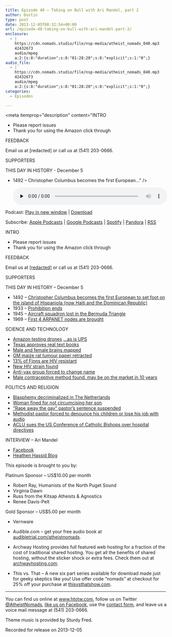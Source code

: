```yaml
---
title: Episode 40 – Taking on Bull with Ari Mandel, part 2
author: Dustin
type: post
date: 2013-12-05T08:32:54+00:00
url: /episode-40-taking-on-bull-with-ari-mandel-part-2/
enclosure:
  - |
    https://cdn.nomads.studio/file/nsp-media/atheist_nomads_040.mp3
    42432673
    audio/mpeg
    a:2:{s:8:"duration";s:8:"01:28:20";s:8:"explicit";s:1:"0";}
audio_file:
  - |
    https://cdn.nomads.studio/file/nsp-media/atheist_nomads_040.mp3
    42432673
    audio/mpeg
    a:2:{s:8:"duration";s:8:"01:28:20";s:8:"explicit";s:1:"0";}
categories:
  - Episodes

---
```

<div itemscope itemtype="http://schema.org/AudioObject">
  <meta itemprop="name" content="Episode 40 – Taking on Bull with Ari Mandel, part 2" />
  
  <meta itemprop="uploadDate" content="2013-12-05T01:32:54-07:00" />
  
  <meta itemprop="encodingFormat" content="audio/mpeg" />
  
  <meta itemprop="duration" content="PT1H28M20S" />
  
  <meta itemprop="description" content="INTRO
* Please report issues
* Thank you for using the Amazon click through

FEEDBACK

Email us at [redacted] or call us at (541) 203-0666.

SUPPORTERS

THIS DAY IN HISTORY - December 5

* 1492 – Christopher Columbus becomes the first European..." />
  
  <meta itemprop="contentUrl" content="https://dts.podtrac.com/redirect.mp3/cdn.nomads.studio/file/nsp-media/atheist_nomads_040.mp3" />
  
  <meta itemprop="contentSize" content="40.5" />
  </p> 
  
  <div class="powerpress_player" id="powerpress_player_8295">
    <audio class="wp-audio-shortcode" id="audio-5198-39" preload="none" style="width: 100%;" controls="controls"><source type="audio/mpeg" src="https://dts.podtrac.com/redirect.mp3/cdn.nomads.studio/file/nsp-media/atheist_nomads_040.mp3?_=39" /><a href="https://dts.podtrac.com/redirect.mp3/cdn.nomads.studio/file/nsp-media/atheist_nomads_040.mp3">https://dts.podtrac.com/redirect.mp3/cdn.nomads.studio/file/nsp-media/atheist_nomads_040.mp3</a></audio>
  </div>
</div>

<p class="powerpress_links powerpress_links_mp3">
  Podcast: <a href="https://dts.podtrac.com/redirect.mp3/cdn.nomads.studio/file/nsp-media/atheist_nomads_040.mp3" class="powerpress_link_pinw" target="_blank" title="Play in new window" onclick="return powerpress_pinw('https://htotw.com/?powerpress_pinw=5198-podcast');" rel="nofollow">Play in new window</a> | <a href="https://dts.podtrac.com/redirect.mp3/cdn.nomads.studio/file/nsp-media/atheist_nomads_040.mp3" class="powerpress_link_d" title="Download" rel="nofollow" download="atheist_nomads_040.mp3">Download</a>
</p>

<p class="powerpress_links powerpress_subscribe_links">
  Subscribe: <a href="https://podcasts.apple.com/us/podcast/humanists-take-on-the-world/id530050098?mt=2&ls=1" class="powerpress_link_subscribe powerpress_link_subscribe_itunes" target="_blank" title="Subscribe on Apple Podcasts" rel="nofollow">Apple Podcasts</a> | <a href="https://www.google.com/podcasts?feed=aHR0cDovL2F0aGVpc3Rub21hZHMubGlic3luLmNvbS9yc3M%3D" class="powerpress_link_subscribe powerpress_link_subscribe_googleplay" target="_blank" title="Subscribe on Google Podcasts" rel="nofollow">Google Podcasts</a> | <a href="https://open.spotify.com/show/3LzK2xZGike6Tc1GEMtMbr?si=LieN9SNuTpq96smuaUsH8A" class="powerpress_link_subscribe powerpress_link_subscribe_spotify" target="_blank" title="Subscribe on Spotify" rel="nofollow">Spotify</a> | <a href="https://www.pandora.com/podcast/atheist-nomads/PC:10122?corr=62071012&part=ug" class="powerpress_link_subscribe powerpress_link_subscribe_pandora" target="_blank" title="Subscribe on Pandora" rel="nofollow">Pandora</a> | <a href="https://htotw.com/feed/podcast/" class="powerpress_link_subscribe powerpress_link_subscribe_rss" target="_blank" title="Subscribe via RSS" rel="nofollow">RSS</a>
</p>

INTRO  
* Please report issues  
* Thank you for using the Amazon click through

FEEDBACK

Email us at <a href="mailto:[redacted]" target="_blank" rel="noopener">[redacted]</a> or call us at (541) 203-0666.

SUPPORTERS

THIS DAY IN HISTORY &#8211; December 5

* 1492 – <a href="http://en.wikipedia.org/wiki/Christopher_Columbus" target="_blank" rel="noopener">Christopher Columbus becomes the first European to set foot on the island of Hispaniola (now Haiti and the Dominican Republic)</a>  
* 1933 &#8211; <a href="http://www.history.com/this-day-in-history/prohibition-ends" target="_blank" rel="noopener">Prohibition ends</a>  
* 1945 &#8211; <a href="http://www.history.com/this-day-in-history/aircraft-squadron-lost-in-the-bermuda-triangle" target="_blank" rel="noopener">Aircraft squadron lost in the Bermuda Triangle</a>  
* 1969 &#8211; <a href="http://en.wikipedia.org/wiki/ARPANET" target="_blank" rel="noopener">First 4 ARPANET nodes are brought</a>

SCIENCE AND TECHNOLOGY

* <a href="http://www.bloomberg.com/news/2013-12-02/amazon-testing-octocopters-for-delivery-ceo-tells-60-minutes-.html" target="_blank" rel="noopener">Amazon testing drones</a> <a href="http://www.engadget.com/2013/12/03/ups-experimenting-with-delivery-drones/?ncid=rss_truncated" target="_blank" rel="noopener">&#8230;as is UPS</a>  
* <a href="http://thecontributor.com/sboe-stands-creationists-approves-science-textbooks-containing-actual-science" target="_blank" rel="noopener">Texas approves real text books</a>  
* <a href="http://www.newscientist.com/article/dn24686-mapped-male-and-female-brain-connections.html?cmpid=RSS|NSNS|2012-GLOBAL|online-news#.Up4sgbWjodU" target="_blank" rel="noopener">Male and female brains mapped</a>  
* <a href="http://www.nature.com/news/study-linking-gm-maize-to-rat-tumours-is-retracted-1.14268" target="_blank" rel="noopener">GM maize rat tumour paper retracted</a>  
* <a href="http://www.ncbi.nlm.nih.gov/m/pubmed/9466996/" target="_blank" rel="noopener">13% of Finns are HIV resistant</a>  
* <a href="http://m.aljazeera.com/story/20131128194915726211" target="_blank" rel="noopener">New HIV strain found</a>  
* <a href="http://www.smh.com.au/national/health/antivaccination-group-forced-to-change-name-20131125-2y5bx.html" target="_blank" rel="noopener">Anti-vax group forced to change name</a>  
* <a href="http://www.sciencealert.com.au/news/20130312-25063.html" target="_blank" rel="noopener">Male contraceptive method found, may be on the market in 10 years</a>

POLITICS AND RELIGION

* <a href="http://translate.google.com/translate?sl=auto&tl=en&js=n&prev=_t&hl=en&ie=UTF-8&u=http%3A%2F%2Fwww.nu.nl%2Fpolitiek%2F3644441%2Fgodslastering-niet-langer-strafbaar.html" target="_blank" rel="noopener">Blasphemy decriminalized in The Netherlands</a>  
* <a href="http://972mag.com/woman-fined-140-a-day-for-refusing-to-circumcise-son/82441/" target="_blank" rel="noopener">Woman fined for not circumcising her son</a>  
* <a href="http://www.salon.com/2013/09/13/notorious_abusing_pastor_wont_serve_time_pastor_partner/" target="_blank" rel="noopener">“Rape away the gay” pastor’s sentence suspended</a>  
* <a href="http://thinkprogress.org/lgbt/2013/11/20/2972311/verdict-methodist-pastor-30-days-renounce-gay-children-defrocked/" target="_blank" rel="noopener">Methodist pastor forced to denounce his children or lose his job with audio</a>  
* <a href="http://abcnews.go.com/Health/wireStory/aclu-sues-us-bishops-catholic-hospital-ethics-21074634" target="_blank" rel="noopener">ACLU sues the US Conference of Catholic Bishops over hospital directives</a>

INTERVIEW &#8211; Ari Mandel  
* <a href="https://www.facebook.com/rachmuna" target="_blank" rel="noopener">Facebook</a>  
* <a href="http://heathenhassid.blogspot.com/" target="_blank" rel="noopener">Heathen Hassid Blog</a>

This episode is brought to you by:

Platinum Sponsor – US$10.00 per month  
* Robert Ray, Humanists of the North Puget Sound  
* Virginia Dawn  
* Russ from the Kitsap Atheists & Agnostics  
* Renee Davis-Pelt

Gold Sponsor – US$5.00 per month  
* Vernware

* Audible.com &#8211; get your free audio book at <a href="audibletrial.com/atheistnomads" target="_blank" rel="noopener">audibletrial.com/atheistnomads</a>.  
* Archway Hosting provides full featured web hosting for a fraction of the cost of traditional shared hosting. You get all the benefits of shared hosting, without the sticker shock or extra fees. Check them out at <a href="http://archwayhosting.com/" target="_blank" rel="noopener">archwayhosting.com</a>.  
* This vs. That &#8211; A new six part series available for download made just for geeky skeptics like you! Use offer code &#8220;nomads&#8221; at checkout for 25% off your purchase at <a href="http://www.thisvsthatshow.com/" target="_blank" rel="noopener">thisvsthatshow.com</a>.

<hr width="500" />

You can find us online at <a href="https://www.htotw.com/" target="_blank" rel="noopener">www.htotw.com</a>, follow us on Twitter <a href="https://twitter.com/AtheistNomads" target="_blank" rel="noopener">@AtheistNomads</a>, <a href="https://htotw.com/facebook" target="_blank" rel="noopener">like us on Facebook</a>, use the [contact form](https://htotw.com/contact), and leave us a voice mail message at (541) 203-0666.

Theme music is provided by Sturdy Fred.

Recorded for release on 2013-12-05